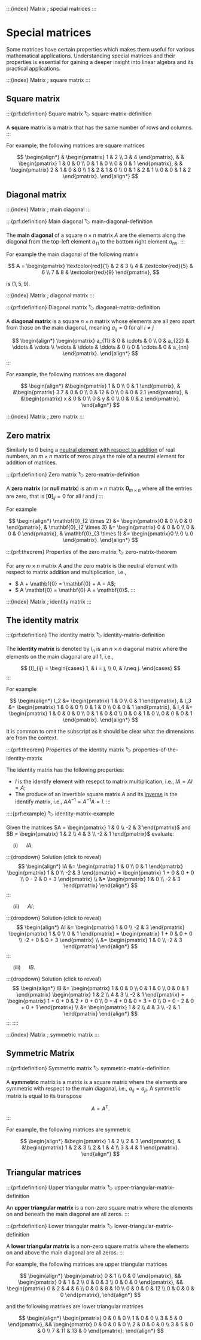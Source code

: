 :::{index} Matrix ; special matrices
:::

# Special matrices

Some matrices have certain properties which makes them useful for various mathematical applications. Understanding special matrices and their properties is essential for gaining a deeper insight into linear algebra and its practical applications.

:::{index} Matrix ; square matrix
:::

## Square matrix

:::{prf:definition} Square matrix
:label: square-matrix-definition

A **square** matrix is a matrix that has the same number of rows and columns.
:::

For example, the following matrices are square matrices

$$ \begin{align*}
    & \begin{pmatrix} 1 & 2 \\ 3 & 4 \end{pmatrix}, &
    & \begin{pmatrix} 1 & 0 & 0 \\ 0 & 1 & 0 \\ 0 & 0 & 1 \end{pmatrix}, &
    & \begin{pmatrix} 2 & 1 & 0 & 0 \\ 1 & 2 & 1 & 0 \\ 0 & 1 & 2 & 1 \\ 0 & 0 & 1 & 2 \end{pmatrix}.
\end{align*} $$

## Diagonal matrix

:::{index} Matrix ; main diagonal
:::

:::{prf:definition} Main diagonal
:label: main-diagonal-definition

The **main diagonal** of a square $n \times n$ matrix $A$ are the elements along the diagonal from the top-left element $a_{11}$ to the bottom right element $a_{nn}$.
:::

For example the main diagonal of the following matrix

$$ A = \begin{pmatrix}
    \textcolor{red}{1} & 2 & 3 \\
    4 & \textcolor{red}{5} & 6 \\
    7 & 8 & \textcolor{red}{9}
\end{pmatrix}, $$

is $(1, 5, 9)$.

:::{index} Matrix ; diagonal matrix
:::

:::{prf:definition} Diagonal matrix
:label: diagonal-matrix-definition

A **diagonal matrix** is a square $n \times n$ matrix whose elements are all zero apart from those on the main diagonal, meaning $a_{ij} = 0$ for all $i\neq j$

$$ \begin{align*}
    \begin{pmatrix}
        a_{11} & 0 & \cdots & 0 \\
        0 & a_{22} & \ddots & \vdots \\
        \vdots & \ddots & \ddots & 0 \\
        0 & \cdots & 0 & a_{nn}
    \end{pmatrix}.
\end{align*} $$
:::

For example, the following matrices are diagonal

$$ \begin{align*}
    &\begin{pmatrix} 1 & 0 \\ 0 & 1 \end{pmatrix}, &
    &\begin{pmatrix} 3.7 & 0 & 0 \\ 0 & 12 & 0 \\ 0 & 0 & 2.1 \end{pmatrix}, &
    &\begin{pmatrix} x & 0 & 0 \\ 0 & y & 0 \\ 0 & 0 & z \end{pmatrix}.
\end{align*} $$

:::{index} Matrix ; zero matrix
:::

## Zero matrix

Similarly to $0$ being a [neutral element with respect to addition](axioms-of-addition-and-multiplication-section) of real numbers, an $m \times n$ matrix of zeros plays the role of a neutral element for addition of matrices.

:::{prf:definition} Zero matrix
:label: zero-matrix-definition

A **zero matrix** (or **null matrix**) is an $m \times n$ matrix $\mathbf{0}_{m \times n}$ where all the entries are zero, that is $[\mathbf{0}]_{ij} = 0$ for all $i$ and $j$
:::

For example

$$ \begin{align*}
    \mathbf{0}_{2 \times 2} &= \begin{pmatrix}0 & 0 \\ 0 & 0 \end{pmatrix}, &
    \mathbf{0}_{2 \times 3} &= \begin{pmatrix} 0 & 0 & 0 \\ 0 & 0 & 0 \end{pmatrix}, &
    \mathbf{0}_{3 \times 1} &= \begin{pmatrix}0 \\ 0 \\ 0 \end{pmatrix}.
\end{align*} $$

:::{prf:theorem} Properties of the zero matrix
:label: zero-matrix-theorem

For any $m \times n$ matrix $A$ and the zero matrix is the neutral element with respect to matrix addition and multiplication, i.e.,

- $ A + \mathbf{0} = \mathbf{0} + A = A$;
- $ A \mathbf{0} = \mathbf{0} A = \mathbf{0}$.
:::

:::{index} Matrix ; identity matrix
:::

## The identity matrix

:::{prf:definition} The identity matrix
:label: identity-matrix-definition

The **identity matrix** is denoted by $I_n$ is an $n\times n$ diagonal matrix where the elements on the main diagonal are all 1, i.e.,

$$ [I]_{ij} = \begin{cases} 1, & i = j, \\ 0, & i\neq j. \end{cases} $$
:::

For example

$$ \begin{align*}
    I_2 &= \begin{pmatrix} 1 & 0 \\ 0 & 1 \end{pmatrix}, &
    I_3 &= \begin{pmatrix} 1 & 0 & 0 \\ 0 & 1 & 0 \\ 0 & 0 & 1 \end{pmatrix}, &
    I_4 &= \begin{pmatrix} 1 & 0 & 0 & 0 \\ 0 & 1 & 0 & 0 \\ 0 & 0 & 1 & 0 \\ 0 & 0 & 0 & 1 \end{pmatrix}.
\end{align*} $$

It is common to omit the subscript as it should be clear what the dimensions are from the context.

:::{prf:theorem} Properties of the identity matrix
:label: properties-of-the-identity-matrix

The identity matrix has the following properties:

- $I$ is the identify element with resepct to matrix multiplication, i.e., $I A = A I = A$;
- The produce of an invertible square matrix $A$ and its [inverse](inverse-matrix-section) is the identify matrix, i.e., $AA^{-1} = A^{-1}A = I$.
:::

::::{prf:example}
:label: identity-matrix-example

Given the matrices $A = \begin{pmatrix} 1 & 0 \\ -2 & 3 \end{pmatrix}$ and $B = \begin{pmatrix} 1 & 2 \\ 4 & 3 \\ -2 & 1 \end{pmatrix}$ evaluate:

&emsp; (i) &emsp; $IA$;

:::{dropdown} Solution (click to reveal)
$$ \begin{align*}
    IA &= \begin{pmatrix} 1 & 0 \\ 0 & 1 \end{pmatrix} \begin{pmatrix} 1 & 0 \\ -2 & 3 \end{pmatrix} 
    = \begin{pmatrix} 1 + 0 & 0  + 0 \\ 0 - 2 & 0 + 3 \end{pmatrix} \\
    &= \begin{pmatrix} 1 & 0 \\ -2 & 3 \end{pmatrix}
\end{align*} $$
:::

&emsp; (ii) &emsp; $AI$;

:::{dropdown} Solution (click to reveal)
$$ \begin{align*}
    AI &= \begin{pmatrix} 1 & 0 \\ -2 & 3 \end{pmatrix} \begin{pmatrix} 1 & 0 \\ 0 & 1 \end{pmatrix}
    = \begin{pmatrix} 1 + 0 & 0 + 0 \\ -2 + 0 & 0 + 3 \end{pmatrix} \\
    &= \begin{pmatrix} 1 & 0 \\ -2 & 3 \end{pmatrix}
\end{align*} $$
:::

&emsp; (iii) &emsp; $IB$.

:::{dropdown} Solution (click to reveal)
$$ \begin{align*}
    IB &= \begin{pmatrix} 1 & 0 & 0 \\ 0 & 1 & 0 \\ 0 & 0 & 1 \end{pmatrix} \begin{pmatrix} 1 & 2 \\ 4 & 3 \\ -2 & 1 \end{pmatrix} 
    = \begin{pmatrix} 1 + 0 + 0 & 2 + 0 + 0 \\ 0 + 4 + 0 & 0 + 3 + 0 \\ 0 + 0 - 2 & 0 + 0 + 1 \end{pmatrix} \\
    &= \begin{pmatrix} 1 & 2 \\ 4 & 3 \\ -2 & 1 \end{pmatrix}
\end{align*} $$
:::
::::

:::{index} Matrix ; symmetric matrix
:::

## Symmetric Matrix

:::{prf:definition} Symmetric matrix
:label: symmetric-matrix-definition

A **symmetric** matrix is a matrix is a square matrix where the elements are symmetric with respect to the main diagonal, i.e., $a_{ij} = a_{ji}$. A symmetric matrix is equal to its transpose

$$ A = A ^\textrm{T}.$$ 
:::

For example, the following matrices are symmetric

$$ \begin{align*}
    &\begin{pmatrix} 1 & 2 \\ 2 & 3 \end{pmatrix}, &
    &\begin{pmatrix} 1 & 2 & 3 \\ 2 & 1 & 4 \\ 3 & 4 & 1 \end{pmatrix}.
\end{align*} $$

## Triangular matrices

:::{prf:definition} Upper triangular matrix
:label: upper-triangular-matrix-definition

An **upper triangular matrix** is a non-zero square matrix where the elements on and beneath the main diagonal are all zeros.
:::


:::{prf:definition} Lower triangular matrix
:label: lower-triangular-matrix-definition

A **lower triangular matrix** is a non-zero square matrix where the elements on and above the main diagonal are all zeros.
:::

For example, the following matrices are upper triangular matrices

$$ \begin{align*}
    \begin{pmatrix} 0 & 1 \\ 0 & 0 \end{pmatrix}, &&
    \begin{pmatrix} 0 & 1 & 2 \\ 0 & 0 & 3 \\ 0 & 0 & 0 \end{pmatrix}, &&
    \begin{pmatrix}
        0 & 2 & 4 & 6 \\
        0 & 0 & 8 & 10 \\
        0 & 0 & 0 & 12 \\
        0 & 0 & 0 & 0
    \end{pmatrix},
\end{align*} $$

and the following matrixes are lower triangular matrices

$$ \begin{align*}
    \begin{pmatrix}
        0 & 0 & 0 \\
        1 & 0 & 0 \\ 
        3 & 5 & 0
    \end{pmatrix}, &&
    \begin{pmatrix}
        0 & 0 & 0 & 0 \\
        2 & 0 & 0 & 0 \\
        3 & 5 & 0 & 0 \\
        7 & 11 & 13 & 0
    \end{pmatrix}.
\end{align*} $$